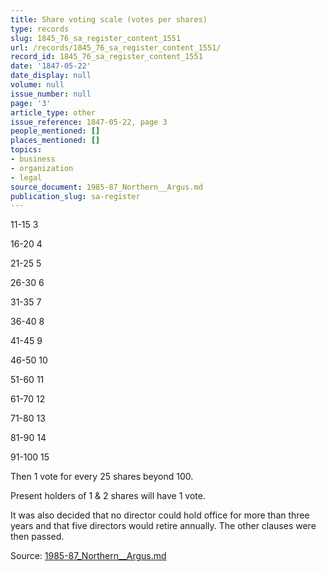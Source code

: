 ```yaml
---
title: Share voting scale (votes per shares)
type: records
slug: 1845_76_sa_register_content_1551
url: /records/1845_76_sa_register_content_1551/
record_id: 1845_76_sa_register_content_1551
date: '1847-05-22'
date_display: null
volume: null
issue_number: null
page: '3'
article_type: other
issue_reference: 1847-05-22, page 3
people_mentioned: []
places_mentioned: []
topics:
- business
- organization
- legal
source_document: 1985-87_Northern__Argus.md
publication_slug: sa-register
---
```


11-15	3

16-20	4

21-25	5

26-30	6

31-35	7

36-40	8

41-45	9

46-50	10

51-60	11

61-70	12

71-80	13

81-90	14

91-100	15

Then 1 vote for every 25 shares beyond 100.

Present holders of 1 & 2 shares will have 1 vote.

It was also decided that no director could hold office for more than three years and that five directors would retire annually.  The other clauses were then passed.

Source: [1985-87_Northern__Argus.md](/downloads/markdown/1985-87_Northern__Argus.md)
